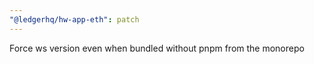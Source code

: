 ```yaml
---
"@ledgerhq/hw-app-eth": patch
---
```


Force ws version even when bundled without pnpm from the monorepo
